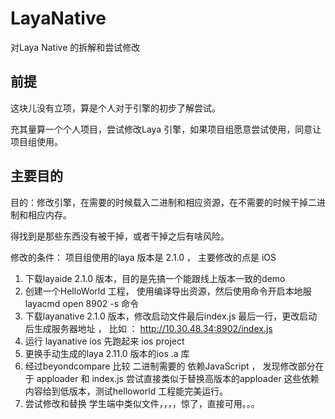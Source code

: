 # LayaNative

对Laya Native 的拆解和尝试修改

## 前提

这块儿没有立项，算是个人对于引擎的初步了解尝试。

充其量算一个个人项目，尝试修改Laya 引擎，如果项目组愿意尝试使用，同意让项目组使用。

## 主要目的

目的：修改引擎，在需要的时候载入二进制和相应资源，在不需要的时候干掉二进制和相应内存。

得找到是那些东西没有被干掉，或者干掉之后有啥风险。

修改的条件： 项目组使用的laya 版本是 2.1.0 ， 主要修改的点是 iOS

1. 下载layaide 2.1.0 版本，目的是先搞一个能跟线上版本一致的demo
2. 创建一个HelloWorld 工程， 使用编译导出资源，然后使用命令开启本地服 layacmd open 8902 -s  命令
3. 下载layanative 2.1.0 版本，修改启动文件最后index.js 最后一行，更改启动后生成服务器地址 ， 比如 ： http://10.30.48.34:8902/index.js
4. 运行 layanative ios 先跑起来 ios project
5. 更换手动生成的laya 2.11.0 版本的ios .a 库
6. 经过beyondcompare 比较 二进制需要的 依赖JavaScript ， 发现修改部分在于 apploader 和 index.js 尝试直接类似于替换高版本的apploader 这些依赖内容给到低版本，测试helloworld  工程能完美运行。
7. 尝试修改和替换 学生端中类似文件，，，，惊了，直接可用。。。
